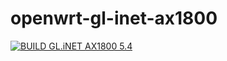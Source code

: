 # openwrt-gl-inet-ax1800

[![BUILD GL.iNET AX1800 5.4](https://github.com/yajw/openwrt-gl-inet-ax1800/actions/workflows/build-5.4.yaml/badge.svg)](https://github.com/yajw/openwrt-gl-inet-ax1800/actions/workflows/build-5.4.yaml)

